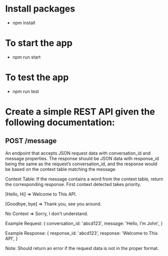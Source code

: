 # Install packages
 - npm install

# To start the app
 - npm run start

# To test the app
  - npm run test


# Create a simple REST API given the following documentation:

## POST /message

An endpoint that accepts JSON request data with conversation_id and message properties.
The response should be JSON data with response_id being the same as the request’s
conversation_id, and the response would be based on the context table matching the
message.

Context Table:
If the message contains a word from the context table, return the corresponding response.
First context detected takes priority.

[Hello, Hi] => Welcome to This API.

[Goodbye, bye] => Thank you, see you around.

No Context => Sorry, I don't understand.

Example Request:
{
conversation_id: 'abcd123',
message: 'Hello, I’m John',
}

Example Response:
{
response_id: 'abcd123',
response: 'Welcome to This API',
}

Note: Should return an error if the request data is not in the proper format.
